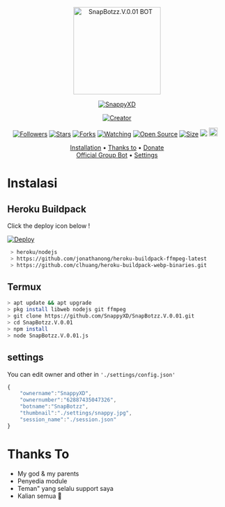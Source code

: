 <p align="center">
<img src="https://github.com/SnappyXD/SnapBotzz.V.0.01/blob/v1/settings/SnapBotzz.V.0.01.jpg" alt="SnapBotzz.V.0.01 BOT" width="200"/>

<p align="center">
    <a href="https://SnappyXD.github.io">
        <img
            src="https://readme-typing-svg.herokuapp.com?size=15&width=280&lines=Thanks+for+using+SnapBotzz.V.0.01+bot+🤗"
            alt="SnappyXD"
        />
    </a>
</p>

</p>
<p align="center">
<a href="https://SnappyXD.github.io"><img title="Creator" src="https://img.shields.io/badge/Creator-SnappyXD-red.svg?style=for-the-badge&logo=github"></a>
</p>
<p align="center">
<a href="https://github.com/SnappyXD/followers"><img title="Followers" src="https://img.shields.io/github/followers/SnappyXD?color=red&style=flat-square"></a>
<a href="https://github.com/SnappyXD/SnapBotzz.V.0.01/stargazers/"><img title="Stars" src="https://img.shields.io/github/stars/SnappyXD/SnapBotzz.V.0.01?color=blue&style=flat-square"></a>
<a href="https://github.com/SnappyXD/SnapBotzz.V.0.01/network/members"><img title="Forks" src="https://img.shields.io/github/forks/SnappyXD/SnapBotzz.V.0.01?color=red&style=flat-square"></a>
<a href="https://github.com/SnappyXD/SnapBotzz.V.0.01/watchers"><img title="Watching" src="https://img.shields.io/github/watchers/SnappyXD/SnapBotzz.V.0.01?label=Watchers&color=blue&style=flat-square"></a>
<a href="https://github.com/SnappyXD/SnapBotzz.V.0.01"><img title="Open Source" src="https://badges.frapsoft.com/os/v2/open-source.svg?v=103"></a>
<a href="https://github.com/SnappyXD/SnapBotzz.V.0.01/"><img title="Size" src="https://img.shields.io/github/repo-size/SnappyXD/SnapBotzz.V.0.01?style=flat-square&color=green"></a>
<a href="https://hits.seeyoufarm.com"><img src="https://hits.seeyoufarm.com/api/count/incr/badge.svg?url=https%3A%2F%2Fgithub.com%2FSnappyXD%2FSnapBotzz.V.0.01&count_bg=%2379C83D&title_bg=%23555555&icon=probot.svg&icon_color=%2300FF6D&title=hits&edge_flat=false"/></a>
<a href="https://github.com/SnappyXD/SnapBotzz.V.0.01/graphs/commit-activity"><img height="20" src="https://img.shields.io/badge/Maintained%3F-yes-green.svg"></a>&nbsp;&nbsp;
</p>

<p align="center">
  <a href="https://github.com/SnappyXD/SnapBotzz.V.0.01#instalasi">Installation</a> •
  <a href="https://github.com/SnappyXD/SnapBotzz.V.0.01#thanks-to">Thanks to</a> •
  <a href="https://github.com/SnappyXD/SnapBotzz.V.0.01#donate">Donate</a></br>
  <a href="https://github.com/SnappyXD/SnapBotzz.V.0.01#Official-Group"> Official Group Bot</a> •
  <a href="https://github.com/SnappyXD/SnapBotzz.V.0.01#settings">Settings</a>

</p>
</div>


# Instalasi
## Heroku Buildpack

Click the deploy icon below !

[![Deploy](https://www.herokucdn.com/deploy/button.svg)](https://heroku.com/deploy?template=https://github.com/SnappyXD/SnapBotzz.V.0.01)

```bash
 > heroku/nodejs
 > https://github.com/jonathanong/heroku-buildpack-ffmpeg-latest
 > https://github.com/clhuang/heroku-buildpack-webp-binaries.git
```

## Termux
```bash
> apt update && apt upgrade
> pkg install libweb nodejs git ffmpeg
> git clone https://github.com/SnappyXD/SnapBotzz.V.0.01.git
> cd SnapBotzz.V.0.01
> npm install
> node SnapBotzz.V.0.01.js
```

## settings
You can edit owner and other in `'./settings/config.json'`

```ts
{
	"ownername":"SnappyXD",
	"ownernumber":"62887435047326",
	"botname":"SnapBotzz",
	"thumbnail":"./settings/snappy.jpg",
	"session_name":"./session.json"
}
```
 
# Thanks To
- My god & my parents
- Penyedia module
- Teman" yang selalu support saya
- Kalian semua 🛐
